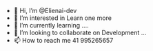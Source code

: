 - 👋 Hi, I’m @Elienai-dev
- 👀 I’m interested in Learn one more 
- 🌱 I’m currently learning ....
- 💞️ I’m looking to collaborate on Development ...
- 📫 How to reach me 41 995265657 

<!---
Elienai-dev/Elienai-dev is a ✨ special ✨ repository because its `README.md` (this file) appears on your GitHub profile.
You can click the Preview link to take a look at your changes.
--->
